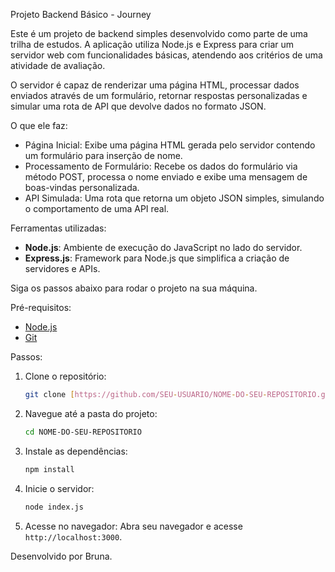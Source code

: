 Projeto Backend Básico - Journey

Este é um projeto de backend simples desenvolvido como parte de uma trilha de estudos. A aplicação utiliza Node.js e Express para criar um servidor web com funcionalidades básicas, atendendo aos critérios de uma atividade de avaliação.

O servidor é capaz de renderizar uma página HTML, processar dados enviados através de um formulário, retornar respostas personalizadas e simular uma rota de API que devolve dados no formato JSON.

O que ele faz:

-   Página Inicial: Exibe uma página HTML gerada pelo servidor contendo um formulário para inserção de nome.
-   Processamento de Formulário: Recebe os dados do formulário via método POST, processa o nome enviado e exibe uma mensagem de boas-vindas personalizada.
-   API Simulada: Uma rota que retorna um objeto JSON simples, simulando o comportamento de uma API real.

Ferramentas utilizadas:

-   **Node.js**: Ambiente de execução do JavaScript no lado do servidor.
-   **Express.js**: Framework para Node.js que simplifica a criação de servidores e APIs.

Siga os passos abaixo para rodar o projeto na sua máquina.

Pré-requisitos:
-   [Node.js](https://nodejs.org/en/)
-   [Git](https://git-scm.com/) 

Passos:

1.  Clone o repositório:
    ```bash
    git clone [https://github.com/SEU-USUARIO/NOME-DO-SEU-REPOSITORIO.git](https://github.com/SEU-USUARIO/NOME-DO-SEU-REPOSITORIO.git)
    ```

2.  Navegue até a pasta do projeto:
    ```bash
    cd NOME-DO-SEU-REPOSITORIO
    ```

3.  Instale as dependências:
    ```bash
    npm install
    ```

4.  Inicie o servidor:
    ```bash
    node index.js
    ```

5.  Acesse no navegador:
    Abra seu navegador e acesse `http://localhost:3000`.


Desenvolvido por Bruna.
